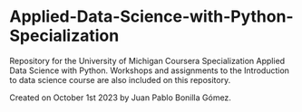 # Applied-Data-Science-with-Python-Specialization

Repository for the University of Michigan Coursera Specialization Applied Data Science with Python. Workshops and assignments to the Introduction to data science course are also included on this repository.

Created on October 1st 2023 by Juan Pablo Bonilla Gómez.
